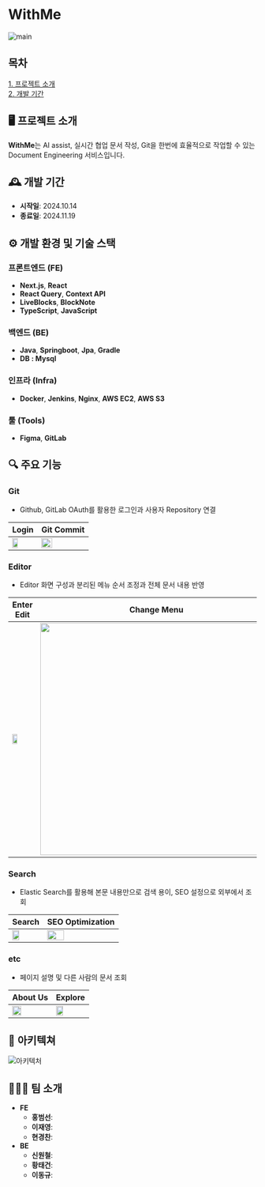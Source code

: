 # WithMe

![main](https://github.com/user-attachments/assets/917d2cf2-3ad8-4255-a1b7-5528a13c1725)

## 목차

[1. 프로젝트 소개](#️-프로젝트-소개) <br/>
[2. 개발 기간](#️-개발-기간)

## 🖥️ 프로젝트 소개

**WithMe**는 AI assist, 실시간 협업 문서 작성, Git을 한번에 효율적으로 작업할 수 있는 Document Engineering 서비스입니다.

## 🕰️ 개발 기간

- **시작일**: 2024.10.14
- **종료일**: 2024.11.19

## ⚙️ 개발 환경 및 기술 스택

### 프론트엔드 (FE)

- **Next.js**, **React**
- **React Query**, **Context API**
- **LiveBlocks**, **BlockNote**
- **TypeScript**, **JavaScript**

### 백엔드 (BE)

- **Java**, **Springboot**, **Jpa**, **Gradle**
- **DB** **: Mysql**

### 인프라 (Infra)

- **Docker**, **Jenkins**, **Nginx**, **AWS EC2**, **AWS S3**

### 툴 (Tools)

- **Figma**, **GitLab**

## 🔍 주요 기능

### Git
- Github, GitLab OAuth를 활용한 로그인과 사용자 Repository 연결
<div align="center">
  
  | **Login**                                                                                            | **Git Commit**                                                                                   |
  | ----------------------------------------------------------------------------------------------------- | ------------------------------------------------------------------------------------------------ |
  | <img src="https://github.com/user-attachments/assets/e11a3dc6-725e-4e35-a488-7dad5b8251a9" width="50%"/> | <img src="https://github.com/user-attachments/assets/842c064c-8605-432b-b0ff-a4a3144fbab2" width="50%"/> |
  
</div>

### Editor
- Editor 화면 구성과 분리된 메뉴 순서 조정과 전체 문서 내용 반영
<div align="center">
  
  | **Enter Edit**                                                                                        | **Change Menu**                                                                                   |
  | ----------------------------------------------------------------------------------------------------- | ------------------------------------------------------------------------------------------------ |
  | <img src="https://github.com/user-attachments/assets/fc1dc17f-758c-4c66-a085-2a35f1539e52" width="50%"/> | <img src="https://github.com/user-attachments/assets/d0271fa3-5e97-47ae-908b-11d509110c88" width="470"/> |
  
</div>

### Search
- Elastic Search를 활용해 본문 내용만으로 검색 용이, SEO 설정으로 외부에서 조회
<div align="center">
  
  | **Search**                                                                                            | **SEO Optimization**                                                                              |
  | ------------------------------------------------------------------------------------------------------ | ------------------------------------------------------------------------------------------------ |
  | <img src="https://github.com/user-attachments/assets/df4f600d-ff7c-4e5b-ab7b-fbacc95f7295" width="50%"/> | <img src="https://github.com/user-attachments/assets/f095304e-192b-4430-a1d1-9fb0cb866a78" width="50%"/> |
  
</div>

### etc
- 페이지 설명 및 다른 사람의 문서 조회
<div align="center">
  
  | **About Us**                                                                                          | **Explore**                                                                                       |
  | ------------------------------------------------------------------------------------------------------ | ------------------------------------------------------------------------------------------------ |
  | <img src="https://github.com/user-attachments/assets/e3632497-7335-45bd-ae03-8d233af03ab2" width="50%"/> | <img src="https://github.com/user-attachments/assets/2114fd83-7839-4f5c-99fa-73fa700f40ff" width="50%"/> |
  
</div>


<!-- ## 🎥 시연 화면 -->

## 🧱 아키텍쳐

![아키텍처](https://github.com/user-attachments/assets/c6afd827-4dc9-4c93-a96c-878c38aef708)

## 🧑‍🤝‍🧑 팀 소개

- **FE**
  - **홍범선**: 
  - **이재영**: 
  - **현경찬**: 
- **BE**
  - **신원철**: 
  - **황태건**: 
  - **이동규**: 
